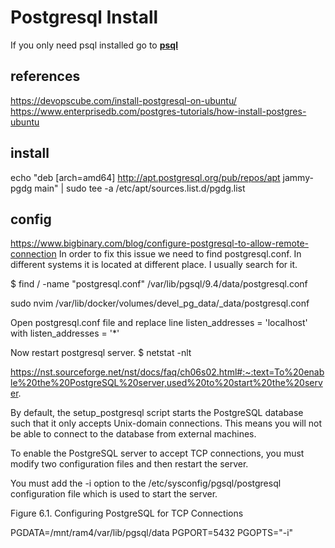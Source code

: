 # Postgresql Install

If you only need psql installed go to **[psql](./psql/psql-install.md)**

## references

<https://devopscube.com/install-postgresql-on-ubuntu/>
<https://www.enterprisedb.com/postgres-tutorials/how-install-postgres-ubuntu>

## install

echo "deb [arch=amd64] <http://apt.postgresql.org/pub/repos/apt> jammy-pgdg main" | sudo tee -a /etc/apt/sources.list.d/pgdg.list

## config

<https://www.bigbinary.com/blog/configure-postgresql-to-allow-remote-connection>
In order to fix this issue we need to find postgresql.conf. In different systems it is located at different place. I usually search for it.

$ find / -name "postgresql.conf"
/var/lib/pgsql/9.4/data/postgresql.conf

sudo nvim /var/lib/docker/volumes/devel_pg_data/_data/postgresql.conf

Open postgresql.conf file and replace line
listen_addresses = 'localhost'
with
listen_addresses = '*'

Now restart postgresql server.
$ netstat -nlt

<https://nst.sourceforge.net/nst/docs/faq/ch06s02.html#:~:text=To%20enable%20the%20PostgreSQL%20server,used%20to%20start%20the%20server>.

By default, the setup_postgresql script starts the PostgreSQL database such that it only accepts Unix-domain connections. This means you will not be able to connect to the database from external machines.

To enable the PostgreSQL server to accept TCP connections, you must modify two configuration files and then restart the server.

You must add the -i option to the /etc/sysconfig/pgsql/postgresql configuration file which is used to start the server.

Figure 6.1. Configuring PostgreSQL for TCP Connections

PGDATA=/mnt/ram4/var/lib/pgsql/data
PGPORT=5432
PGOPTS="-i"
